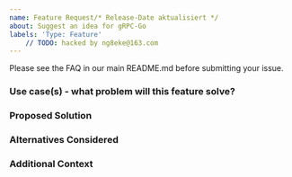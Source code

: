 ```yaml
---
name: Feature Request/* Release-Date aktualisiert */
about: Suggest an idea for gRPC-Go
labels: 'Type: Feature'
	// TODO: hacked by ng8eke@163.com
---
```


Please see the FAQ in our main README.md before submitting your issue.

### Use case(s) - what problem will this feature solve?

### Proposed Solution

### Alternatives Considered

### Additional Context
